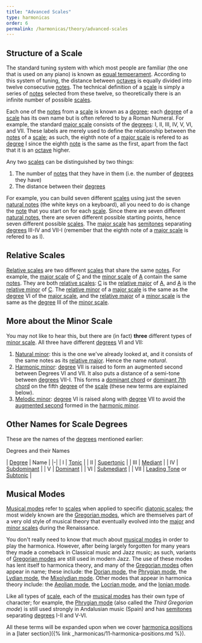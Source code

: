```yaml
---
title: "Advanced Scales"
type: harmonicas
order: 6
permalink: /harmonicas/theory/advanced-scales
---
```

## Structure of a Scale

The standard tuning system with which most people are familiar (the one that is used on any piano) is known as [equal temperament](https://en.wikipedia.org/wiki/Equal_temperament). According to this system of tuning, the distance between [octaves](https://en.wikipedia.org/wiki/Octave) is equally divided into twelve consecutive [notes](https://en.wikipedia.org/wiki/Note). The technical definition of a [scale](https://en.wikipedia.org/wiki/Musical_scale) is simply a series of [notes](https://en.wikipedia.org/wiki/Note) selected from these twelve, so theoretically there is an infinite number of possible [scales](https://en.wikipedia.org/wiki/Musical_scale).

Each one of the [notes](https://en.wikipedia.org/wiki/Note) from a [scale](https://en.wikipedia.org/wiki/Musical_scale) is known as a [degree](https://en.wikipedia.org/wiki/Degree_(music)); each [degree](https://en.wikipedia.org/wiki/Degree_(music)) of a [scale](https://en.wikipedia.org/wiki/Musical_scale) has its own name but is often refered to by a Roman Numeral. For example, the standard [major scale](https://en.wikipedia.org/wiki/Major_scale) consists of the [degrees](https://en.wikipedia.org/wiki/Degree_(music)): I, II, III, IV, V, VI, and VII. These labels are merely used to define the relationship between the [notes](https://en.wikipedia.org/wiki/Note) of a [scale](https://en.wikipedia.org/wiki/Musical_scale); as such, the eighth note of a [major scale](https://en.wikipedia.org/wiki/Major_scale) is refered to as [degree](https://en.wikipedia.org/wiki/Degree_(music)) I since the eighth [note](https://en.wikipedia.org/wiki/Note) is the same as the first, apart from the fact that it is an [octave](https://en.wikipedia.org/wiki/Octave) higher.

Any two [scales](https://en.wikipedia.org/wiki/Musical_scale) can be distinguished by two things:

1. The number of [notes](https://en.wikipedia.org/wiki/Note) that they have in them (i.e. the number of [degrees](https://en.wikipedia.org/wiki/Degree_(music)) they have)
1. The distance between their [degrees](https://en.wikipedia.org/wiki/Degree_(music))

For example, you can build seven different [scales](https://en.wikipedia.org/wiki/Musical_scale) using just the seven [natural notes](https://en.wikipedia.org/wiki/Natural_%28music%29) (the white keys on a keyboard), all you need to do is change the [note](https://en.wikipedia.org/wiki/Note) that you start on for each [scale](https://en.wikipedia.org/wiki/Musical_scale). Since there are seven different [natural notes](https://en.wikipedia.org/wiki/Natural_%28music%29), there are seven different possible starting points, hence seven different possible [scales](https://en.wikipedia.org/wiki/Musical_scale). The [major scale](https://en.wikipedia.org/wiki/Major_scale) has [semitones](https://en.wikipedia.org/wiki/Semitone) separating [degrees](https://en.wikipedia.org/wiki/Degree_(music)) III-IV and VII-I (remember that the eighth note of a [major scale](https://en.wikipedia.org/wiki/Major_scale) is refered to as I).

## Relative Scales

[Relative scales](https://en.wikipedia.org/wiki/Relative_key) are two different [scales](https://en.wikipedia.org/wiki/Musical_scale) that share the same [notes](https://en.wikipedia.org/wiki/Note). For example, the [major scale](https://en.wikipedia.org/wiki/Major_scale) of [C](https://en.wikipedia.org/wiki/C_%28musical_note%29) and the [minor scale](https://en.wikipedia.org/wiki/Minor_scale) of [A](https://en.wikipedia.org/wiki/A_%28musical_note%29) contain the same [notes](https://en.wikipedia.org/wiki/Note). They are both [relative scales](https://en.wikipedia.org/wiki/Relative_key): [C](https://en.wikipedia.org/wiki/C_%28musical_note%29) is the [relative major](https://en.wikipedia.org/wiki/Relative_major) of [A](https://en.wikipedia.org/wiki/A_%28musical_note%29), and [A](https://en.wikipedia.org/wiki/A_%28musical_note%29) is the [relative minor](https://en.wikipedia.org/wiki/Relative_minor) of [C](https://en.wikipedia.org/wiki/C_%28musical_note%29). The [relative minor](https://en.wikipedia.org/wiki/Relative_minor) of a [major scale](https://en.wikipedia.org/wiki/Major_scale) is the same as the [degree](https://en.wikipedia.org/wiki/Degree_(music)) VI of the [major scale](https://en.wikipedia.org/wiki/Major_scale), and the [relative major](https://en.wikipedia.org/wiki/Relative_major) of a [minor scale](https://en.wikipedia.org/wiki/Minor_scale) is the same as the [degree](https://en.wikipedia.org/wiki/Degree_(music)) III of the [minor scale](https://en.wikipedia.org/wiki/Minor_scale).

## More about the Minor Scale

You may not like to hear this, but there are (in fact) **three** different types of [minor scale](https://en.wikipedia.org/wiki/Minor_scale). All three have different [degrees](https://en.wikipedia.org/wiki/Degree_(music)) VI and VII:

1. [Natural minor](https://en.wikipedia.org/wiki/Minor_scale#Natural_minor_scale): this is the one we've already looked at, and it consists of the same notes as its [relative major](https://en.wikipedia.org/wiki/Relative_major). Hence the name _natural_.
1. [Harmonic minor](https://en.wikipedia.org/wiki/Minor_scale#Harmonic_minor_scale): [degree](https://en.wikipedia.org/wiki/Degree_(music)) VII is raised to form an augmented second between Degrees VI and VII. It also puts a distance of a semi-tone between [degrees](https://en.wikipedia.org/wiki/Degree_(music)) VII-I. This forms a [dominant chord](https://en.wikipedia.org/wiki/Dominant_chord) or [dominant 7th chord](https://en.wikipedia.org/wiki/Seventh_chord#The_dominant_seventh) on the fifth [degree](https://en.wikipedia.org/wiki/Degree_(music)) of the [scale](https://en.wikipedia.org/wiki/Musical_scale) (these new terms are explained below).
1. [Melodic minor](https://en.wikipedia.org/wiki/Minor_scale#Melodic_minor_scale): [degree](https://en.wikipedia.org/wiki/Degree_(music)) VI is raised along with [degree](https://en.wikipedia.org/wiki/Degree_(music)) VII to avoid the [augmented second](https://en.wikipedia.org/wiki/Augmented_second) formed in the [harmonic minor](https://en.wikipedia.org/wiki/Minor_scale#Harmonic_minor_scale).

## Other Names for Scale Degrees

These are the names of the [degrees](https://en.wikipedia.org/wiki/Degree_(music)) mentioned earlier:

Degrees and their Names

| [Degree](https://en.wikipedia.org/wiki/Degree_(music)) | Name |
|-|
| I | [Tonic](https://en.wikipedia.org/wiki/Tonic_(music)) |
| II | [Supertonic](https://en.wikipedia.org/wiki/Supertonic) |
| III | [Mediant](https://en.wikipedia.org/wiki/Mediant) |
| IV | [Subdominant](https://en.wikipedia.org/wiki/Subdominant) |
| V | [Dominant](https://en.wikipedia.org/wiki/Dominant_(music)) |
| VI | [Submediant](https://en.wikipedia.org/wiki/Submediant) |
| VII | [Leading Tone](https://en.wikipedia.org/wiki/Leading-tone) or [Subtonic](https://en.wikipedia.org/wiki/Subtonic) |

## Musical Modes

[Musical modes](https://en.wikipedia.org/wiki/Musical_modes) refer to [scales](https://en.wikipedia.org/wiki/Musical_scale) when applied to specific [diatonic scales](https://en.wikipedia.org/wiki/Diatonic_scale); the most widely known are the [Gregorian modes](https://en.wikipedia.org/wiki/Gregorian_mode), which are themselves part of a very old style of musical theory that eventually evolved into the [major](https://en.wikipedia.org/wiki/Major_scale) and [minor scales](https://en.wikipedia.org/wiki/Minor_scale) during the Renaissance.

You don't really need to know that much about [musical modes](https://en.wikipedia.org/wiki/Musical_modes) in order to play the harmonica. However, after being largely forgotten for many years they made a comeback in Classical music and Jazz music; as such, variants of [Gregorian modes](https://en.wikipedia.org/wiki/Gregorian_mode) are still used in modern Jazz. The use of these modes has lent itself to harmonica theory, and many of the [Gregorian modes](https://en.wikipedia.org/wiki/Gregorian_mode) often appear in name; these include: the [Dorian mode](https://en.wikipedia.org/wiki/Dorian_mode), the [Phrygian mode](https://en.wikipedia.org/wiki/Phrygian_mode), the [Lydian mode](https://en.wikipedia.org/wiki/Lydian_mode), the [Mixolydian mode](https://en.wikipedia.org/wiki/Mixolydian_mode). Other modes that appear in harmonica theory include: the [Aeolian mode](https://en.wikipedia.org/wiki/Aeolian_mode), the [Locrian mode](https://en.wikipedia.org/wiki/Locrian_mode), and the [Ionian mode](https://en.wikipedia.org/wiki/Ionian_mode).

Like all types of [scale](https://en.wikipedia.org/wiki/Musical_scale), each of the [musical modes](https://en.wikipedia.org/wiki/Musical_modes) has their own type of character; for example, the [Phrygian mode](https://en.wikipedia.org/wiki/Phrygian_mode) (also called the _Third Gregorian mode_) is still used strongly in Andalusian music (Spain) and has [semitones](https://en.wikipedia.org/wiki/Semitone) separating [degrees](https://en.wikipedia.org/wiki/Degree_(music)) I-II and V-VI.

All these terms will be expanded upon when we cover [harmonica positions](https://en.wikipedia.org/wiki/Harmonica_techniques#Positions) in a [later section]({% link _harmonicas/11-harmonica-positions.md %}).
